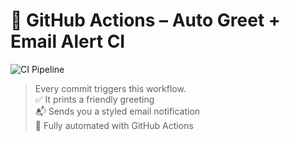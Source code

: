 # 🚀 GitHub Actions – Auto Greet + Email Alert CI

![CI Pipeline](https://github.com/Preethir22/greet_actions/actions/workflows/greet.yml/badge.svg)

> Every commit triggers this workflow.  
> ✅ It prints a friendly greeting  
> 📬 Sends you a styled email notification  
> 🎉 Fully automated with GitHub Actions
